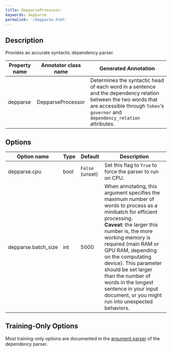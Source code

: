 ```yaml
---
title: DepparseProcessor 
keywords: depparse
permalink: '/depparse.html'
---
```


## Description

Provides an accurate syntactic dependency parser.

| Property name | Annotator class name | Generated Annotation |
| --- | --- | --- |
| depparse | DepparseProcessor | Determines the syntactic head of each word in a sentence and the dependency relation between the two words that are accessible through `Token`'s `governor` and `dependency_relation` attributes. |

## Options

| Option name | Type | Default | Description |
| --- | --- | --- | --- |
| depparse.cpu | bool | `False` (unset) | Set this flag to `True` to force the parser to run on CPU. |
| depparse.batch_size | int | 5000 | When annotating, this argument specifies the maximum number of words to process as a minibatch for efficient processing. <br>**Caveat**: the larger this number is, the more working memory is required (main RAM or GPU RAM, depending on the computating device). This parameter should be set larger than the number of words in the longest sentence in your input document, or you might run into unexpected behaviors. |


## Training-Only Options

Most training-only options are documented in the [argument parser](https://github.com/stanfordnlp/stanfordnlp/blob/master/stanfordnlp/models/parser.py#L21) of the dependency parser.